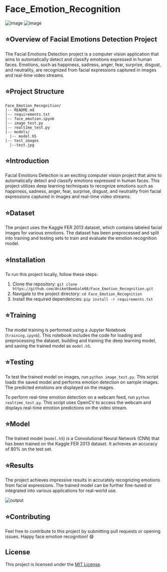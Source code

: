 # Face_Emotion_Recognition


![image](https://github.com/AniketBembale08/Face_Emotion_Recognition/assets/121147984/00a3cd2f-b62f-4d07-b938-8208cc69f0b1) ![image](https://github.com/AniketBembale08/Face_Emotion_Recognition/assets/121147984/28636bc3-a272-4cdf-a207-c4162b9cfe93)


## ⭐️Overview of Facial Emotions Detection Project

The Facial Emotions Detection project is a computer vision application that aims to automatically detect and classify emotions expressed in human faces. Emotions, such as happiness, sadness, anger, fear, surprise, disgust, and neutrality, are recognized from facial expressions captured in images and real-time video streams.

## ⭐️Project Structure

    Face_Emotion_Recognition/
    |-- README.md
    |-- requirements.txt
    |-- face_emotion.ipynb
    |-- image_test.py
    |-- realtime_test.py
    |-- models/
      |-- model.h5
    |-- test_images
      |--test.jpg


## ⭐️Introduction
Facial Emotions Detection is an exciting computer vision project that aims to automatically detect and classify emotions expressed in human faces. This project utilizes deep learning techniques to recognize emotions such as happiness, sadness, anger, fear, surprise, disgust, and neutrality from facial expressions captured in images and real-time video streams.

## ⭐️Dataset
The project uses the Kaggle FER 2013 dataset, which contains labeled facial images for various emotions. The dataset has been preprocessed and split into training and testing sets to train and evaluate the emotion recognition model.

## ⭐️Installation
To run this project locally, follow these steps:
1. Clone the repository: `git clone https://github.com/AniketBembale08/Face_Emotion_Recognition.git`
2. Navigate to the project directory: `cd Face_Emotion_Recognition`
3. Install the required dependencies: `pip install -r requirements.txt`

## ⭐️Training
The model training is performed using a Jupyter Notebook (`training.ipynb`). This notebook includes the code for loading and preprocessing the dataset, building and training the deep learning model, and saving the trained model as `model.h5`.

## ⭐️Testing
To test the trained model on images, run `python image_test.py`. This script loads the saved model and performs emotion detection on sample images. The predicted emotions are displayed on the images.

To perform real-time emotion detection on a webcam feed, run `python realtime_test.py`. This script uses OpenCV to access the webcam and displays real-time emotion predictions on the video stream.

## ⭐️Model
The trained model (`model.h5`) is a Convolutional Neural Network (CNN) that has been trained on the Kaggle FER 2013 dataset. It achieves an accuracy of 80% on the test set.

## ⭐️Results
The project achieves impressive results in accurately recognizing emotions from facial expressions. The trained model can be further fine-tuned or integrated into various applications for real-world use.

![output](https://github.com/AniketBembale08/Face_Emotion_Recognition/assets/121147984/f76a32af-541f-4252-a112-0398533baa3d)


## ⭐️Contributing
Feel free to contribute to this project by submitting pull requests or opening issues. Happy face emotion recognition! 😄

## License
This project is licensed under the [MIT License](LICENSE).

